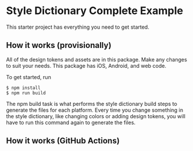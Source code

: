 # Style Dictionary Complete Example

This starter project has everything you need to get started. 

## How it works (provisionally)

All of the design tokens and assets are in this package. Make any changes to suit your needs. This package has iOS, Android, and web code.

To get started, run
```
$ npm install
$ npm run build
```

The npm build task is what performs the style dictionary build steps to generate the files for each platform. Every time you change something in the style dictionary, like changing colors or adding design tokens, you will have to run this command again to generate the files.

## How it works (GitHub Actions)
